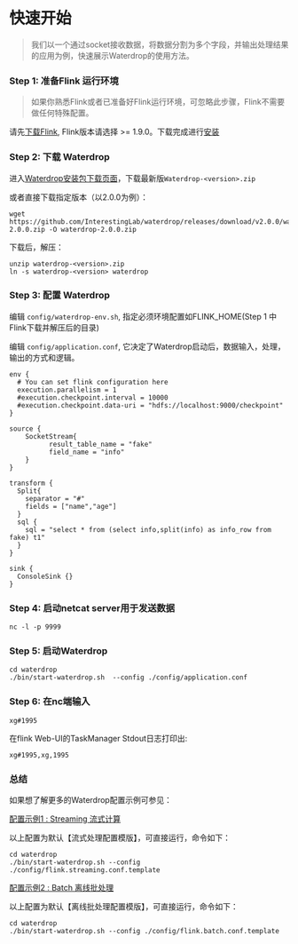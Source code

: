 # 快速开始

> 我们以一个通过socket接收数据，将数据分割为多个字段，并输出处理结果的应用为例，快速展示Waterdrop的使用方法。

### Step 1: 准备Flink 运行环境

> 如果你熟悉Flink或者已准备好Flink运行环境，可忽略此步骤，Flink不需要做任何特殊配置。

请先[下载Flink](https://flink.apache.org/downloads.html), Flink版本请选择 >= 1.9.0。下载完成进行[安装](https://ci.apache.org/projects/flink/flink-docs-release-1.9/zh/ops/deployment/cluster_setup.html)

### Step 2: 下载 Waterdrop

进入[Waterdrop安装包下载页面](https://github.com/InterestingLab/waterdrop/releases/latest)，下载最新版`Waterdrop-<version>.zip`

或者直接下载指定版本（以2.0.0为例）：

```
wget https://github.com/InterestingLab/waterdrop/releases/download/v2.0.0/waterdrop-2.0.0.zip -O waterdrop-2.0.0.zip
```

下载后，解压：

```
unzip waterdrop-<version>.zip
ln -s waterdrop-<version> waterdrop
```

### Step 3: 配置 Waterdrop

编辑 `config/waterdrop-env.sh`, 指定必须环境配置如FLINK_HOME(Step 1 中Flink下载并解压后的目录)

编辑 `config/application.conf`, 它决定了Waterdrop启动后，数据输入，处理，输出的方式和逻辑。

```
env {
  # You can set flink configuration here
  execution.parallelism = 1
  #execution.checkpoint.interval = 10000
  #execution.checkpoint.data-uri = "hdfs://localhost:9000/checkpoint"
}

source {
    SocketStream{
          result_table_name = "fake"
          field_name = "info"
    }
}

transform {
  Split{
    separator = "#"
    fields = ["name","age"]
  }
  sql {
    sql = "select * from (select info,split(info) as info_row from fake) t1"
  }
}

sink {
  ConsoleSink {}
}

```

### Step 4: 启动netcat server用于发送数据

```
nc -l -p 9999
```


### Step 5: 启动Waterdrop

```
cd waterdrop
./bin/start-waterdrop.sh  --config ./config/application.conf

```

### Step 6: 在nc端输入

```
xg#1995
```
在flink Web-UI的TaskManager Stdout日志打印出:

```
xg#1995,xg,1995
```


### 总结


如果想了解更多的Waterdrop配置示例可参见：

[配置示例1 : Streaming 流式计算](https://github.com/InterestingLab/waterdrop/blob/wd-v2-baseline/config/flink.streaming.conf.template)

以上配置为默认【流式处理配置模版】，可直接运行，命令如下：

```
cd waterdrop
./bin/start-waterdrop.sh --config ./config/flink.streaming.conf.template

```

[配置示例2 : Batch 离线批处理](https://github.com/InterestingLab/waterdrop/blob/wd-v2-baseline/config/flink.batch.conf.template)

以上配置为默认【离线批处理配置模版】，可直接运行，命令如下：

```
cd waterdrop
./bin/start-waterdrop.sh --config ./config/flink.batch.conf.template

```
